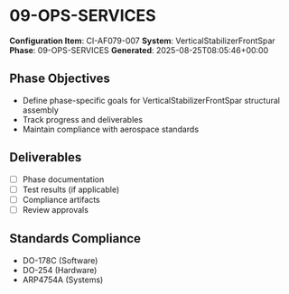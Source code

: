 # 09-OPS-SERVICES

**Configuration Item**: CI-AF079-007
**System**: VerticalStabilizerFrontSpar
**Phase**: 09-OPS-SERVICES
**Generated**: 2025-08-25T08:05:46+00:00

## Phase Objectives
- Define phase-specific goals for VerticalStabilizerFrontSpar structural assembly
- Track progress and deliverables
- Maintain compliance with aerospace standards

## Deliverables
- [ ] Phase documentation
- [ ] Test results (if applicable)
- [ ] Compliance artifacts
- [ ] Review approvals

## Standards Compliance
- DO-178C (Software)
- DO-254 (Hardware)
- ARP4754A (Systems)

